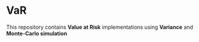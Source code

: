 # VaR

This repository contains **Value at Risk** implementations using **Variance** and **Monte-Carlo simulation**
